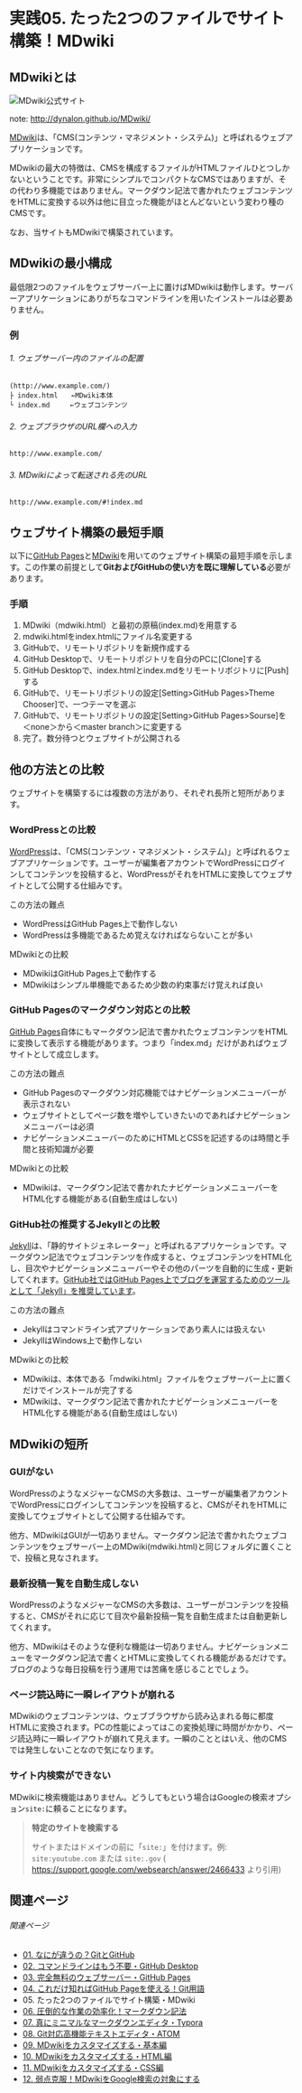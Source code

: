 # 実践05. たった2つのファイルでサイト構築！MDwiki

## MDwikiとは

![MDwiki公式サイト](img/mdwiki-website-1440x480.png)

note: http://dynalon.github.io/MDwiki/

[MDwiki<i class="fas fa-external-link-alt"></i>](http://dynalon.github.io/MDwiki/)は、「CMS(コンテンツ・マネジメント・システム)」と呼ばれるウェブアプリケーションです。

MDwikiの最大の特徴は、CMSを構成するファイルがHTMLファイルひとつしかないということです。非常にシンプルでコンパクトなCMSではありますが、その代わり多機能ではありません。マークダウン記法で書かれたウェブコンテンツをHTMLに変換する以外は他に目立った機能がほとんどないという変わり種のCMSです。

なお、当サイトもMDwikiで構築されています。

## MDwikiの最小構成

最低限2つのファイルをウェブサーバー上に置けばMDwikiは動作します。サーバーアプリケーションにありがちなコマンドラインを用いたインストールは必要ありません。

### 例

###### 1. ウェブサーバー内のファイルの配置

```
(http://www.example.com/)
├ index.html　　←MDwiki本体
└ index.md　　　←ウェブコンテンツ
```

###### 2. ウェブブラウザのURL欄への入力

```
http://www.example.com/
```

###### 3. MDwikiによって転送される先のURL

```
http://www.example.com/#!index.md
```

## ウェブサイト構築の最短手順

以下に[GitHub Pages<i class="fas fa-external-link-alt"></i>](https://pages.github.com/)と[MDwiki<i class="fas fa-external-link-alt"></i>](http://dynalon.github.io/MDwiki/)を用いてのウェブサイト構築の最短手順を示します。この作業の前提として**GitおよびGitHubの使い方を既に理解している**必要があります。

### 手順

1. MDwiki（mdwiki.html）と最初の原稿(index.md)を用意する
1. mdwiki.htmlをindex.htmlにファイル名変更する
1. GitHubで、リモートリポジトリを新規作成する
1. GitHub Desktopで、リモートリポジトリを自分のPCに[Clone]する
1. GitHub Desktopで、index.htmlとindex.mdをリモートリポジトリに[Push]する
1. GitHubで、リモートリポジトリの設定[Setting>GitHub Pages>Theme Chooser]で、一つテーマを選ぶ
1. GitHubで、リモートリポジトリの設定[Setting>GitHub Pages>Sourse]を＜none＞から＜master branch＞に変更する
1. 完了。数分待つとウェブサイトが公開される

## 他の方法との比較

ウェブサイトを構築するには複数の方法があり、それぞれ長所と短所があります。

### WordPressとの比較

[WordPress<i class="fas fa-external-link-alt"></i>](https://wordpress.org/)は、「CMS(コンテンツ・マネジメント・システム)」と呼ばれるウェブアプリケーションです。ユーザーが編集者アカウントでWordPressにログインしてコンテンツを投稿すると、WordPressがそれをHTMLに変換してウェブサイトとして公開する仕組みです。

この方法の難点

* WordPressはGitHub Pages上で動作しない
* WordPressは多機能であるため覚えなければならないことが多い

MDwikiとの比較

* MDwikiはGitHub Pages上で動作する
* MDwikiはシンプル単機能であるため少数の約束事だけ覚えれば良い

### GitHub Pagesのマークダウン対応との比較

[GitHub Pages<i class="fas fa-external-link-alt"></i>](https://pages.github.com/)自体にもマークダウン記法で書かれたウェブコンテンツをHTMLに変換して表示する機能があります。つまり「index.md」だけがあればウェブサイトとして成立します。

この方法の難点

* GitHub Pagesのマークダウン対応機能ではナビゲーションメニューバーが表示されない
* ウェブサイトとしてページ数を増やしていきたいのであればナビゲーションメニューバーは必須
* ナビゲーションメニューバーのためにHTMLとCSSを記述するのは時間と手間と技術知識が必要

MDwikiとの比較

* MDwikiは、マークダウン記法で書かれたナビゲーションメニューバーをHTML化する機能がある(自動生成はしない)

### GitHub社の推奨するJekyllとの比較

[Jekyll<i class="fas fa-external-link-alt"></i>](http://jekyllrb-ja.github.io/)は、「静的サイトジェネレーター」と呼ばれるアプリケーションです。マークダウン記法でウェブコンテンツを作成すると、ウェブコンテンツをHTML化し、目次やナビゲーションメニューバーやその他のパーツを自動的に生成・更新してくれます。[GitHub社ではGitHub Pages上でブログを運営するためのツールとして「Jekyll」を推奨しています](https://help.github.com/en/articles/using-jekyll-as-a-static-site-generator-with-github-pages)。

この方法の難点

* Jekyllはコマンドライン式アプリケーションであり素人には扱えない
* JekyllはWindows上で動作しない

MDwikiとの比較

* MDwikiは、本体である「mdwiki.html」ファイルをウェブサーバー上に置くだけでインストールが完了する
* MDwikiは、マークダウン記法で書かれたナビゲーションメニューバーをHTML化する機能がある(自動生成はしない)

## MDwikiの短所

### GUIがない

WordPressのようなメジャーなCMSの大多数は、ユーザーが編集者アカウントでWordPressにログインしてコンテンツを投稿すると、CMSがそれをHTMLに変換してウェブサイトとして公開する仕組みです。

他方、MDwikiはGUIが一切ありません。マークダウン記法で書かれたウェブコンテンツをウェブサーバー上のMDwiki(mdwiki.html)と同じフォルダに置くことで、投稿と見なされます。

### 最新投稿一覧を自動生成しない

WordPressのようなメジャーなCMSの大多数は、ユーザーがコンテンツを投稿すると、CMSがそれに応じて目次や最新投稿一覧を自動生成または自動更新してくれます。

他方、MDwikiはそのような便利な機能は一切ありません。ナビゲーションメニューをマークダウン記法で書くとHTMLに変換してくれる機能があるだけです。ブログのような毎日投稿を行う運用では苦痛を感じることでしょう。

### ページ読込時に一瞬レイアウトが崩れる

MDwikiのウェブコンテンツは、ウェブブラウザから読み込まれる毎に都度HTMLに変換されます。PCの性能によってはこの変換処理に時間がかかり、ページ読込時に一瞬レイアウトが崩れて見えます。一瞬のこととはいえ、他のCMSでは発生しないことなので気になります。

### サイト内検索ができない

MDwikiに検索機能はありません。どうしてもという場合はGoogleの検索オプション`site:`に頼ることになります。

> **特定のサイトを検索する**
>
> サイトまたはドメインの前に「`site:`」を付けます。例: `site:youtube.com` または `site:.gov`
> ( https://support.google.com/websearch/answer/2466433 より引用)

## 関連ページ

###### 関連ページ

* [01. なにが違うの？GitとGitHub](practice01.md)
* [02. コマンドラインはもう不要・GitHub Desktop](practice02.md)
* [03. 完全無料のウェブサーバー・GitHub Pages](practice03.md)
* [04. これだけ知ればGitHub Pageを使える！Git用語](practice04.md)
* <i class="far fa-hand-point-right fa-fw"></i>05. たった2つのファイルでサイト構築・MDwiki
* [06. 圧倒的な作業の効率化！マークダウン記法](practice06.md)
* [07. 真にミニマルなマークダウンエディタ・Typora](practice07.md)
* [08. Git対応高機能テキストエディタ・ATOM](practice08.md)
* [09. MDwikiをカスタマイズする・基本編](practice09.md)
* [10. MDwikiをカスタマイズする・HTML編](practice10.md)
* [11. MDwikiをカスタマイズする・CSS編](practice11.md)
* [12. 弱点克服！MDwikiをGoogle検索の対象にする](practice12.md)